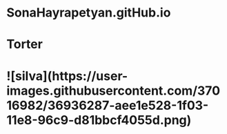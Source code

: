 # SonaHayrapetyan.gitHub.io
<h1> Torter <h1>
![silva](https://user-images.githubusercontent.com/37016982/36936287-aee1e528-1f03-11e8-96c9-d81bbcf4055d.png)
